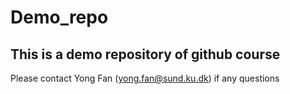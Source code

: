 # Demo_repo
## This is a demo repository of github course
Please contact Yong Fan (yong.fan@sund.ku.dk) if any questions
